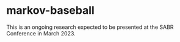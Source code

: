 # markov-baseball

This is an ongoing research expected to be presented at the SABR
Conference in March 2023.